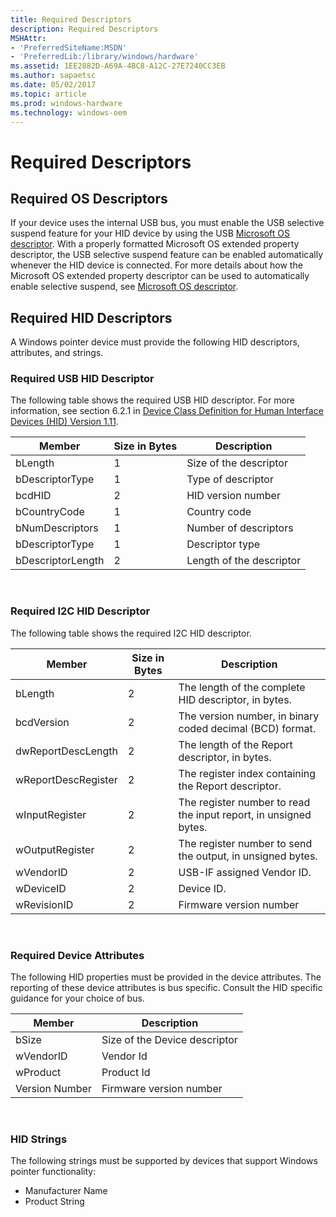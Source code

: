 ```yaml
---
title: Required Descriptors
description: Required Descriptors
MSHAttr:
- 'PreferredSiteName:MSDN'
- 'PreferredLib:/library/windows/hardware'
ms.assetid: 1EE2882D-A69A-4BC8-A12C-27E7240CC3EB
ms.author: sapaetsc
ms.date: 05/02/2017
ms.topic: article
ms.prod: windows-hardware
ms.technology: windows-oem
---
```


# Required Descriptors


## Required OS Descriptors


If your device uses the internal USB bus, you must enable the USB selective suspend feature for your HID device by using the USB [Microsoft OS descriptor](http://go.microsoft.com/fwlink/p/?linkid=254381). With a properly formatted Microsoft OS extended property descriptor, the USB selective suspend feature can be enabled automatically whenever the HID device is connected. For more details about how the Microsoft OS extended property descriptor can be used to automatically enable selective suspend, see [Microsoft OS descriptor](http://go.microsoft.com/fwlink/p/?linkid=254381).

## Required HID Descriptors


A Windows pointer device must provide the following HID descriptors, attributes, and strings.

### Required USB HID Descriptor

The following table shows the required USB HID descriptor. For more information, see section 6.2.1 in [Device Class Definition for Human Interface Devices (HID) Version 1.11](http://www.usb.org/developers/hidpage/HID1_11.pdf).

| Member            | Size in Bytes | Description              |
|-------------------|---------------|--------------------------|
| bLength           | 1             | Size of the descriptor   |
| bDescriptorType   | 1             | Type of descriptor       |
| bcdHID            | 2             | HID version number       |
| bCountryCode      | 1             | Country code             |
| bNumDescriptors   | 1             | Number of descriptors    |
| bDescriptorType   | 1             | Descriptor type          |
| bDescriptorLength | 2             | Length of the descriptor |

 

### Required I2C HID Descriptor

The following table shows the required I2C HID descriptor.

| Member              | Size in Bytes | Description                                                      |
|---------------------|---------------|------------------------------------------------------------------|
| bLength             | 2             | The length of the complete HID descriptor, in bytes.             |
| bcdVersion          | 2             | The version number, in binary coded decimal (BCD) format.        |
| dwReportDescLength  | 2             | The length of the Report descriptor, in bytes.                   |
| wReportDescRegister | 2             | The register index containing the Report descriptor.             |
| wInputRegister      | 2             | The register number to read the input report, in unsigned bytes. |
| wOutputRegister     | 2             | The register number to send the output, in unsigned bytes.       |
| wVendorID           | 2             | USB-IF assigned Vendor ID.                                       |
| wDeviceID           | 2             | Device ID.                                                       |
| wRevisionID         | 2             | Firmware version number                                          |

 

### Required Device Attributes

The following HID properties must be provided in the device attributes. The reporting of these device attributes is bus specific. Consult the HID specific guidance for your choice of bus.

| Member         | Description                   |
|----------------|-------------------------------|
| bSize          | Size of the Device descriptor |
| wVendorID      | Vendor Id                     |
| wProduct       | Product Id                    |
| Version Number | Firmware version number       |

 

### HID Strings

The following strings must be supported by devices that support Windows pointer functionality:

-   Manufacturer Name
-   Product String

 

 






